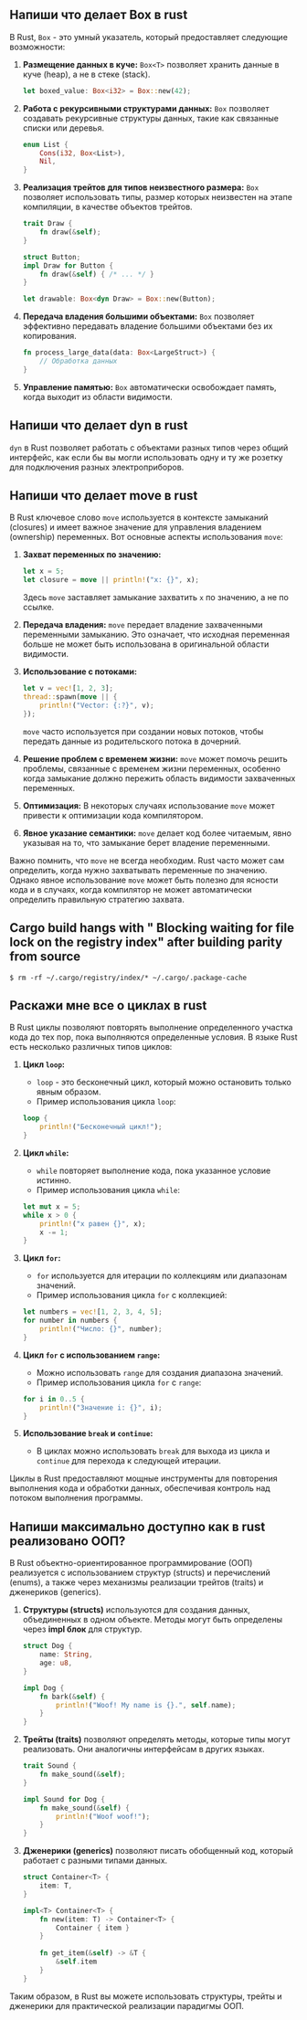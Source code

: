 ## Напиши что делает Box в rust

В Rust, `Box` - это умный указатель, который предоставляет следующие возможности:

1. **Размещение данных в куче:**
   `Box<T>` позволяет хранить данные в куче (heap), а не в стеке (stack).

   ```rust
   let boxed_value: Box<i32> = Box::new(42);
   ```

2. **Работа с рекурсивными структурами данных:**
   `Box` позволяет создавать рекурсивные структуры данных, такие как связанные списки или деревья.

   ```rust
   enum List {
       Cons(i32, Box<List>),
       Nil,
   }
   ```

3. **Реализация трейтов для типов неизвестного размера:**
   `Box` позволяет использовать типы, размер которых неизвестен на этапе компиляции, в качестве объектов трейтов.

   ```rust
   trait Draw {
       fn draw(&self);
   }

   struct Button;
   impl Draw for Button {
       fn draw(&self) { /* ... */ }
   }

   let drawable: Box<dyn Draw> = Box::new(Button);
   ```

4. **Передача владения большими объектами:**
   `Box` позволяет эффективно передавать владение большими объектами без их копирования.

   ```rust
   fn process_large_data(data: Box<LargeStruct>) {
       // Обработка данных
   }
   ```

5. **Управление памятью:**
   `Box` автоматически освобождает память, когда выходит из области видимости.

## Напиши что делает dyn в rust 

`dyn` в Rust позволяет работать с объектами разных типов через общий интерфейс, как если бы вы могли использовать одну и ту же розетку для подключения разных электроприборов.

## Напиши что делает move в rust

В Rust ключевое слово `move` используется в контексте замыканий (closures) и имеет важное значение для управления владением (ownership) переменных. Вот основные аспекты использования `move`:

1. **Захват переменных по значению:**
   ```rust
   let x = 5;
   let closure = move || println!("x: {}", x);
   ```
   Здесь `move` заставляет замыкание захватить `x` по значению, а не по ссылке.

2. **Передача владения:**
   `move` передает владение захваченными переменными замыканию. Это означает, что исходная переменная больше не может быть использована в оригинальной области видимости.

3. **Использование с потоками:**
   ```rust
   let v = vec![1, 2, 3];
   thread::spawn(move || {
       println!("Vector: {:?}", v);
   });
   ```
   `move` часто используется при создании новых потоков, чтобы передать данные из родительского потока в дочерний.

4. **Решение проблем с временем жизни:**
   `move` может помочь решить проблемы, связанные с временем жизни переменных, особенно когда замыкание должно пережить область видимости захваченных переменных.

5. **Оптимизация:**
   В некоторых случаях использование `move` может привести к оптимизации кода компилятором.

6. **Явное указание семантики:**
   `move` делает код более читаемым, явно указывая на то, что замыкание берет владение переменными.

Важно помнить, что `move` не всегда необходим. Rust часто может сам определить, когда нужно захватывать переменные по значению. Однако явное использование `move` может быть полезно для ясности кода и в случаях, когда компилятор не может автоматически определить правильную стратегию захвата.

## Cargo build hangs with " Blocking waiting for file lock on the registry index" after building parity from source

```console
$ rm -rf ~/.cargo/registry/index/* ~/.cargo/.package-cache
```

## Раскажи мне все о циклах в rust

В Rust циклы позволяют повторять выполнение определенного участка кода до тех пор, пока выполняются определенные условия. В языке Rust есть несколько различных типов циклов:

1. **Цикл `loop`:**
   - `loop` - это бесконечный цикл, который можно остановить только явным образом.
   - Пример использования цикла `loop`:

    ```rust
    loop {
        println!("Бесконечный цикл!");
    }
    ```

2. **Цикл `while`:**
   - `while` повторяет выполнение кода, пока указанное условие истинно.
   - Пример использования цикла `while`:

    ```rust
    let mut x = 5;
    while x > 0 {
        println!("x равен {}", x);
        x -= 1;
    }
    ```

3. **Цикл `for`:**
   - `for` используется для итерации по коллекциям или диапазонам значений.
   - Пример использования цикла `for` с коллекцией:

    ```rust
    let numbers = vec![1, 2, 3, 4, 5];
    for number in numbers {
        println!("Число: {}", number);
    }
    ```

4. **Цикл `for` с использованием `range`:**
   - Можно использовать `range` для создания диапазона значений.
   - Пример использования цикла `for` с `range`:

    ```rust
    for i in 0..5 {
        println!("Значение i: {}", i);
    }
    ```

5. **Использование `break` и `continue`:**
   - В циклах можно использовать `break` для выхода из цикла и `continue` для перехода к следующей итерации.

Циклы в Rust предоставляют мощные инструменты для повторения выполнения кода и обработки данных, обеспечивая контроль над потоком выполнения программы.

## Напиши максимально доступно как в rust реализовано ООП?

В Rust объектно-ориентированное программирование (ООП) реализуется с использованием структур (structs) и перечислений (enums), а также через механизмы реализации трейтов (traits) и дженериков (generics).

1. **Структуры (structs)** используются для создания данных, объединенных в одном объекте. Методы могут быть определены через **impl блок** для структур.
   
   ```rust
   struct Dog {
       name: String,
       age: u8,
   }
   
   impl Dog {
       fn bark(&self) {
           println!("Woof! My name is {}.", self.name);
       }
   }
   ```

2. **Трейты (traits)** позволяют определять методы, которые типы могут реализовать. Они аналогичны интерфейсам в других языках.

   ```rust
   trait Sound {
       fn make_sound(&self);
   }
   
   impl Sound for Dog {
       fn make_sound(&self) {
           println!("Woof woof!");
       }
   }
   ```

3. **Дженерики (generics)** позволяют писать обобщенный код, который работает с разными типами данных.

   ```rust
   struct Container<T> {
       item: T,
   }
   
   impl<T> Container<T> {
       fn new(item: T) -> Container<T> {
           Container { item }
       }
       
       fn get_item(&self) -> &T {
           &self.item
       }
   }
   ```

Таким образом, в Rust вы можете использовать структуры, трейты и дженерики для практической реализации парадигмы ООП.